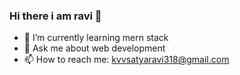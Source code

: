 ### Hi there i am ravi 👋


- 🌱 I’m currently learning mern stack
- 💬 Ask me about web development
- 📫 How to reach me: kvvsatyaravi318@gmail.com
<!--
**kvvsatyaravi/kvvsatyaravi** is a ✨ _special_ ✨ repository because its `README.md` (this file) appears on your GitHub profile.

Here are some ideas to get you started:

- 🔭 I’m currently working on ...
- 🌱 I’m currently learning mern stack...
- 👯 I’m looking to collaborate on ...
- 🤔 I’m looking for help with ...
- 💬 Ask me about web development...
- 📫 How to reach me: kvvsatyaravi318@gmail.com...
- 😄 Pronouns: ...
- ⚡ Fun fact: ...
-->
